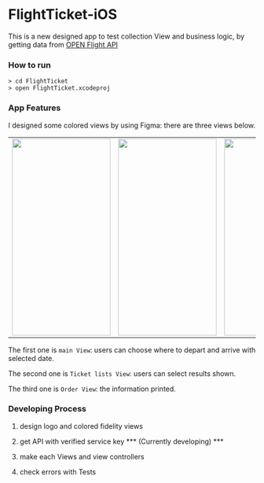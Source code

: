 # FlightTicket-iOS

This is a new designed app to test collection View and business logic, by getting data from [OPEN Flight API](https://www.data.go.kr/tcs/dss/selectApiDataDetailView.do?publicDataPk=15000126)

### How to run

```
> cd FlightTicket
> open FlightTicket.xcodeproj
```

### App Features

I designed some colored views by using Figma: there are three views below.

<table>
<tr>
<td>
<img src="https://user-images.githubusercontent.com/111719007/215319652-5760ce80-70b4-4716-849e-db73a2bba226.jpg" width="200" height="400"/>
</td>
<td>
<img src="https://user-images.githubusercontent.com/111719007/215319713-b260592e-33e8-4e68-8fd6-67afdc4ac8d0.jpg" width="200" height="400"/>
</td>
<td>
<img src="https://user-images.githubusercontent.com/111719007/215319687-4738262a-0a4c-410e-9f1a-322e16b6eb3c.jpg" width="200" height="400"/>
</td>
</tr>
</table>

The first one is `main View`: users can choose where to depart and arrive with selected date.

The second one is `Ticket lists View`: users can select results shown.

The third one is `Order View`: the information printed.

### Developing Process 

1. design logo and colored fidelity views

2. get API with verified service key *** (Currently developing) ***

3. make each Views and view controllers

4. check errors with Tests
